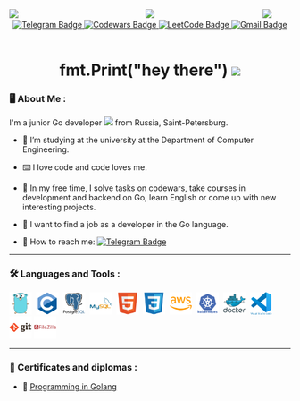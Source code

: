 <div width="100%" align="center">
  <img align="left" src="https://media.giphy.com/media/QssGEmpkyEOhBCb7e1/giphy.gif" width="50"/>
  <img align="right" src="https://media.giphy.com/media/bx3Cvt88j7PtM4SOaS/giphy.gif" width="50"/>
</div>

<div id="header" align="center">
  <img src="https://media.giphy.com/media/Ll22OhMLAlVDb8UQWe/giphy.gif" width="150"/>
</div>

<div id="badges" align="center">  
  <a href="https://t.me/sal123t">
    <img src="https://img.shields.io/badge/Telegram-blue?style=for-the-badge&logo=Telegram&logoColor=white" alt="Telegram Badge"/>
  </a>
  <a href="https://www.codewars.com/users/sal123t">
    <img src="https://img.shields.io/badge/CodeWars-red?style=for-the-badge&logo=CodeWars&logoColor=white" alt="Codewars Badge"/>
  </a>
  <a href="https://leetcode.com/sal123t/">
    <img src="https://img.shields.io/badge/leetcode-red?style=for-the-badge&logo=leetcode&logoColor=white" alt="LeetCode Badge"/>
  </a>
  <a href="mailto:ivan.orshk@gmail.com">
    <img src="https://img.shields.io/badge/Gmail-blue?style=for-the-badge&logo=Gmail&logoColor=red" alt="Gmail Badge"/>
  </a>
</div>

<div width="100%" align="center">
  <img src="https://komarev.com/ghpvc/?username=TwilightSparkly&style=flat-square&color=blue" alt=""/>
</div>

<div width="100%" align="center">
  <h1>
    fmt.Print("hey there")
    <img src="https://media.giphy.com/media/v0dGnTDFgEr68myH0C/giphy.gif" width="50"/>
  </h1>
</div>

### :desktop_computer: About Me :

I'm a junior Go developer <img src="https://media.giphy.com/media/VFHpBIMdOWteabwcdb/giphy.gif" width="30"> from Russia, Saint-Petersburg.

- :floppy_disk: I’m studying at the university at the Department of Computer Engineering.

- :keyboard: I love code and code loves me.

- :electric_plug: In my free time, I solve tasks on codewars, take courses in development and backend on Go, learn English or come up with new interesting projects.

- :briefcase: I want to find a job as a developer in the Go language.

- :calling: How to reach me: [![Telegram Badge](https://img.shields.io/badge/-stensh1-blue?style=flat&logo=Telegram&logoColor=white)](https://t.me/stensh1)

---

### :hammer_and_wrench: Languages and Tools :
<div>
  <img src="https://github.com/devicons/devicon/blob/master/icons/go/go-original.svg" title="Go" alt="Go" width="40" height="40"/>&nbsp;
  <img src="https://github.com/devicons/devicon/blob/master/icons/c/c-original.svg" title="C" alt="C" width="40" height="40"/>&nbsp;
  <img src="https://github.com/devicons/devicon/blob/master/icons/postgresql/postgresql-original-wordmark.svg" title="Postgresql" alt="Postgresql" width="40" height="40"/>&nbsp;
  <img src="https://github.com/devicons/devicon/blob/master/icons/mysql/mysql-original-wordmark.svg" title="Mysql" alt="Mysql" width="40" height="40"/>&nbsp;
  <img src="https://github.com/devicons/devicon/blob/master/icons/html5/html5-original.svg" title="HTML5" alt="HTML" width="40" height="40"/>&nbsp;
  <img src="https://github.com/devicons/devicon/blob/master/icons/css3/css3-original.svg" title="CSS3" alt="CSS3" width="40" height="40"/>&nbsp;
  <img src="https://github.com/devicons/devicon/blob/master/icons/amazonwebservices/amazonwebservices-plain-wordmark.svg" title="AWS" alt="AWS" width="40" height="40"/>&nbsp;
  <img src="https://github.com/devicons/devicon/blob/master/icons/kubernetes/kubernetes-plain-wordmark.svg" title="kubernetes" alt="kubernetes" width="40" height="40"/>&nbsp;
  <img src="https://github.com/devicons/devicon/blob/master/icons/docker/docker-original-wordmark.svg" title="Docker" alt="Docker" width="40" height="40"/>&nbsp;
  <img src="https://github.com/devicons/devicon/blob/master/icons/vscode/vscode-original-wordmark.svg"  title="VSCode" alt="VSCode" width="40" height="40"/>&nbsp;
  <img src="https://github.com/devicons/devicon/blob/master/icons/git/git-original-wordmark.svg" title="Git" alt="Git" width="40" height="40"/>
  <img src="https://github.com/devicons/devicon/blob/master/icons/filezilla/filezilla-plain-wordmark.svg" title="Filezilla" alt="Filezilla" width="40" height="40"/>
</div>

---

### :scroll: Certificates and diplomas : 
- :page_facing_up: <a href="https://stepik.org/cert/1559110">Programming in Golang</a>
